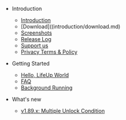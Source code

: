 - Introduction

  - [Introduction](Introduction.md)
  - [Download]((introduction/download.md)
  - [Screenshots](Screenshots.md)
  - [Release Log](ReleaseLog.md)
  - [Support us](Support_us.md)
  - [Privacy Terms & Policy](introduction/privacy-terms.md)
- Getting Started

  - [Hello, LifeUp World](guide/hello_lifeup.md)
  - [FAQ](guide/faq.md)
  - [Background Running](guide/background_running.md)

- What's new

  - [v1.89.x: Multiple Unlock Condition](feature/189.md)